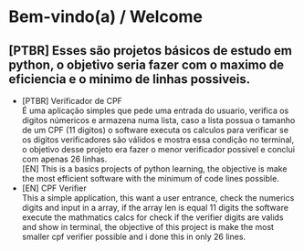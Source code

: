 # Bem-vindo(a) / Welcome
## [PTBR] Esses são projetos básicos de estudo em python, o objetivo seria fazer com o maximo de eficiencia e o minimo de linhas possiveis.<br>
* [PTBR] Verificador de CPF<br>
É uma aplicação simples que pede uma entrada do usuario, verifica os digitos númericos e armazena numa lista, caso a lista possua o tamanho de um CPF (11 digitos) o software executa os calculos para verificar se os digitos verificadores são válidos e mostra essa condição no terminal, o objetivo desse projeto era fazer o menor verificador possivel e conclui com apenas 26 linhas.<br>
[EN] This is a basics projects of python learning, the objective is make the most efficient software with the minimum of code lines possible.<br> 
* [EN] CPF Verifier<br>
This a simple application, this want a user entrance, check the numerics digits and input in a array, if the array len is equal 11 digits the software execute the mathmatics calcs for check if the verifier digits are valids and show in terminal, the objective of this project is make the most smaller cpf verifier possible and i done this in only 26 lines.   

